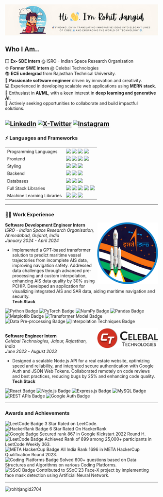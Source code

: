 ![MasterHead](https://github.com/Rohitjangid2704/flexmoneyBackend/blob/main/IMG_20240627_131959.jpg)



## Who I Am..
🪟 **Ex- SDE Intern** @ ISRO - Indian Space Research Organisation<br>
⚙️ **Former SWE Intern** @ Celebal Technologies<br>
📚 **ECE undergrad** from Rajasthan Technical University.<br>
🚀 **Passionate software engineer** driven by innovation and creativity.<br>
💻 Experienced in developing scalable web applications using **MERN stack**.<br>
🌟 Enthusiast in **AI/ML**, with a keen interest in **deep learning and generative AI**.<br>
🤝 Actively seeking opportunities to collaborate and build impactful solutions.<br>

[![LinkedIn](https://img.shields.io/badge/LinkedIn-%230077B5.svg?style=for-the-badge&logo=linkedin&logoColor=white)](https://www.linkedin.com/in/rohitjangid2704)
[![X-Twitter](https://img.shields.io/badge/X-1DA1F2?style=for-the-badge&logo=twitter&logoColor=white)](https://twitter.com/rohitjangid27)
[![Instagram](https://img.shields.io/badge/Instagram-%23E4405F.svg?style=for-the-badge&logo=instagram&logoColor=white)](https://www.instagram.com/rohitjangid.9)
---

### ⚡ Languages and Frameworks
<table>
  <tr>
    <td>Programming Languages</td>
    <td>
<!--       <img src="https://img.shields.io/badge/C-%2300599C.svg?style=flat-square&logo=c&logoColor=white"/> -->
      <img src="https://img.shields.io/badge/Java-%23ED8B00.svg?style=flat-square&logo=openjdk&logoColor=white"/>
      <img src="https://img.shields.io/badge/Python-3670A0?style=flat-square&logo=python&logoColor=ffdd54"/>
      <img src="https://img.shields.io/badge/C++-%2300599C.svg?style=flat-square&logo=c%2B%2B&logoColor=white"/>
      <img src="https://img.shields.io/badge/JavaScript-%23323330.svg?style=flat-square&logo=javascript&logoColor=%23F7DF1E"/>
    </td>
  </tr>

  <tr>
    <td>Frontend</td>
    <td>
      <img src="https://img.shields.io/badge/React-%2320232a.svg?style=flat-square&logo=react&logoColor=%2361DAFB"/>
      <img src="https://img.shields.io/badge/Vite-%23646CFF.svg?style=flat-square&logo=vite&logoColor=white"/>
      <img src="https://img.shields.io/badge/Next.js-000000?style=flat-square&logo=next.js&logoColor=white"/>
      <img src="https://img.shields.io/badge/HTML5-%23E34F26.svg?style=flat-square&logo=html5&logoColor=white"/>
    </td>
  </tr>

  <tr>
    <td>Styling</td>
    <td>
      <img src="https://img.shields.io/badge/Tailwind-38B2AC.svg?style=flat-square&logo=tailwind-css&logoColor=white"/>
      <img src="https://img.shields.io/badge/MaterialUI-0081CB.svg?style=flat-square&logo=MUI&logoColor=white"/>
      <img src="https://img.shields.io/badge/CSS3-%231572B6.svg?style=flat-square&logo=css3&logoColor=white"/>
    </td>
  </tr>

  <tr>
    <td>Backend</td>
    <td>
      <img src="https://img.shields.io/badge/express.js-%23404d59.svg?style=flat-square&logo=express&logoColor=%2361DAFB">
      <img src="https://img.shields.io/badge/Flask-%23000000.svg?style=flat-square&logo=flask&logoColor=white"/>
      <img src="https://img.shields.io/badge/Clerk-%23003D5E.svg?style=flat-square&logo=clerk"/>
    </td>
  </tr>

  <tr>
    <td>Databases</td>
    <td>
      <img src="https://img.shields.io/badge/Firebase-%23039BE5.svg?style=flat-square&logo=firebase"/>
      <img src="https://img.shields.io/badge/mysql-%2300f.svg?style=flat-square&logo=mysql&logoColor=white">
      <img src="https://img.shields.io/badge/Supabase-%2300C389.svg?style=flat-square&logo=supabase"/>
    </td>
  </tr>
  
  <tr>
    <td>Full Stack Libraries</td>
    <td>
      <img src="https://img.shields.io/badge/Socket.IO-%23010101.svg?style=flat-square&logo=socketdotio&logoColor=white"/>
      <img src="https://img.shields.io/badge/React%20Testing%20Library-%23CC6699.svg?style=flat-square&logo=testing-library&logoColor=white"/>
      <img src="https://img.shields.io/badge/Jest-C21325?style=flat-square&logo=jest&logoColor=white"/>
      <img src="https://img.shields.io/badge/OpenAPI-6BA539?style=flat-square&logo=openapi-initiative&logoColor=white"/>
      <img src="https://img.shields.io/badge/Vercel-%23000000.svg?style=flat-square&logo=vercel"/>
    </td>
  </tr>
  <tr>
    <td>Machine Learning Libraries</td>
    <td>
      <img src="https://img.shields.io/badge/Pandas-150458?style=flat-square&logo=pandas&logoColor=white"/>
      <img src="https://img.shields.io/badge/Numpy-013243?style=flat-square&logo=numpy&logoColor=white"/>
      <img src="https://img.shields.io/badge/Matplotlib-013220?style=flat-square&logo=matplotlib&logoColor=white"/>
     </td>
  </tr>
</table>

---

### 👨‍💻 Work Experience

<img align="right" alt="coding" width="200" src="https://github.com/Rohitjangid2704/flexmoneyBackend/blob/main/Picsart_24-06-27_13-18-32-222.png">

**Software Development Engineer Intern**  
*ISRO - Indian Space Research Organisation, Ahmedabad, Gujarat, India*  
*January 2024 - April 2024*  

- Implemented a GPT-based transformer solution to predict maritime vessel trajectories from incomplete AIS data, improving navigation safety. Addressed data challenges through advanced pre-processing and custom interpolation, enhancing AIS data quality by 30% using PCHIP. Developed an application for visualizing integrated AIS and SAR data, aiding maritime navigation and security.<br>
**Tech Stack**<br>

![Python Badge](https://img.shields.io/badge/Python-3776AB?style=flat-square&logo=python&logoColor=yellow)
![PyTorch Badge](https://img.shields.io/badge/PyTorch-EE4C2C?style=flat-square&logo=pytorch&logoColor=white)
![NumPy Badge](https://img.shields.io/badge/NumPy-013243?style=flat-square&logo=numpy&logoColor=white)
![Pandas Badge](https://img.shields.io/badge/Pandas-150458?style=flat-square&logo=pandas&logoColor=white)
![Matplotlib Badge](https://img.shields.io/badge/Matplotlib-3776AB?style=flat-square&logo=python&logoColor=white)
![Transformer Model Badge](https://img.shields.io/badge/Transformer%20Model-FF6F00?style=flat-square)
![Data Pre-processing Badge](https://img.shields.io/badge/Data%20Pre--processing-007D8A?style=flat-square)
![Interpolation Techniques Badge](https://img.shields.io/badge/Interpolation%20Techniques-00A1E4?style=flat-square)

<img align="right" alt="coding" width="200" src="https://raw.githubusercontent.com/Rohitjangid2704/flexmoneyBackend/main/celebal-logo.webp"> <br>
**Software Engineer Intern**  
*Celebal Technologies, Jaipur, Rajasthan, India*  
*June 2023 - August 2023* 
- Designed a scalable Node.js API for a real estate website, optimizing speed and reliability, and integrated secure authentication with Google Auth and JSON Web Tokens. Collaborated remotely on code reviews and best practices, reducing bugs by 25% and enhancing code quality.<br>
**Tech Stack** <br>

![React Badge](https://img.shields.io/badge/React-20232A?style=flat-square&logo=react&logoColor=61DAFB)
![Node.js Badge](https://img.shields.io/badge/Node.js-43853D?style=flat-square&logo=node.js&logoColor=white)
![Express.js Badge](https://img.shields.io/badge/Express.js-404D59?style=flat-square&logo=express&logoColor=white)
![MySQL Badge](https://img.shields.io/badge/MySQL-4479A1?style=flat-square&logo=mysql&logoColor=white)
![REST APIs Badge](https://img.shields.io/badge/REST%20APIs-005571?style=flat-square&logo=rest&logoColor=white)
![Google Auth Badge](https://img.shields.io/badge/Google%20Auth-4285F4?style=flat-square&logo=google&logoColor=white)



---

### Awards and Achievements

![LeetCode Badge](https://img.shields.io/badge/LeetCode-FFA116?style=flat-square&logo=leetcode&logoColor=white) 3 Star Rated on LeetCode.<br>
![HackerRank Badge](https://img.shields.io/badge/HackerRank-2EC866?style=flat-square&logo=hackerrank&logoColor=white) 6 Star Rated On HackerRank<br>
![Google Badge](https://img.shields.io/badge/Google%20Kickstart-4285F4?style=flat-square&logo=google&logoColor=white) Secured rank 867 in Google Kickstart 2022 Round H.<br>
![LeetCode Badge](https://img.shields.io/badge/LeetCode-FFA116?style=flat-square&logo=leetcode&logoColor=white) Achieved Rank of 899 among 25,000+ participants in LeetCode Weekly 363.<br>
![META HackerCup Badge](https://img.shields.io/badge/META%20HackerCup-4267B2?style=flat-square&logo=facebook&logoColor=white) All India Rank 1696 in META HackerCup Qualification Round 2023.<br>
![Coding Platforms Badge](https://img.shields.io/badge/Data%20Structures%20and%20Algorithms-005571?style=flat-square&logo=coding&logoColor=white) Solved 600+ questions based on Data Structures and Algorithms on various Coding Platforms.<br>
![SSoC Badge](https://img.shields.io/badge/SSoC-000000?style=flat-square&logo=opensourceinitiative&logoColor=white) Contributed to SSoC’23 Face-X project by implementing face mask detection using Artificial Neural Network.<br>

---

<p align="left">
  <img
    src="https://komarev.com/ghpvc/?username=rohitjangid2704&label=Profile%20views&color=0e75b6&style=flat"
    alt="rohitjangid2704"
  />
</p>


